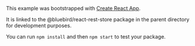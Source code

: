 This example was bootstrapped with [Create React App](https://github.com/facebook/create-react-app).

It is linked to the @bluebird/react-rest-store package in the parent directory for development purposes.

You can run `npm install` and then `npm start` to test your package.
